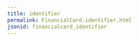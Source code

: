 ```yaml
---
title: identifier
permalink: FinancialCard.identifier.html
jsonid: financialcard_identifier
---
```

